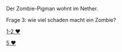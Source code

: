Der Zombie-Pigman wohnt im Nether.

Frage 3: wie viel schaden macht ein Zombie?

[1-2 ❤️](antw3.md)

[5 ❤️](falsch.md)
